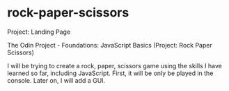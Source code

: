 # rock-paper-scissors
Project: Landing Page

The Odin Project - Foundations: JavaScript Basics (Project: Rock Paper Scissors)

I will be trying to create a rock, paper, scissors game using the skills I have learned so far, including JavaScript.  First, it will be only be played in the console.  Later on, I will add a GUI.
